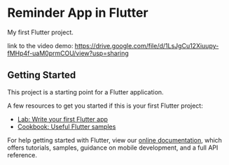 # Reminder App in Flutter

My first Flutter project.

link to the video demo: https://drive.google.com/file/d/1LsJgCu12Xiuupy-fMHp4f-uaM0prmCOU/view?usp=sharing

## Getting Started

This project is a starting point for a Flutter application.

A few resources to get you started if this is your first Flutter project:

- [Lab: Write your first Flutter app](https://flutter.dev/docs/get-started/codelab)
- [Cookbook: Useful Flutter samples](https://flutter.dev/docs/cookbook)

For help getting started with Flutter, view our
[online documentation](https://flutter.dev/docs), which offers tutorials,
samples, guidance on mobile development, and a full API reference.
